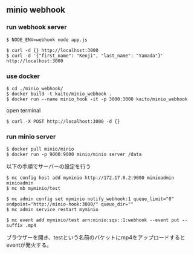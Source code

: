 ## minio webhook

### run webhook server
```
$ NODE_ENV=webhook node app.js 
```

```
$ curl -d {} http://localhost:3000
$ curl -d '{"first_name": "Kenji", "last_name": "Yamada"}' http://localhost:3000
```

### use docker

```
$ cd ./minio_webhook/
$ docker build -t kaito/minio_webhook .
$ docker run --name minio_hook -it -p 3000:3000 kaito/minio_webhook
```

open terminal

```
$ curl -X POST http://localhost:3000 -d {}
```

### run minio server

```
$ docker pull minio/minio
$ docker run -p 9000:9000 minio/minio server /data
```

以下の手順でサーバーの設定を行う

```
$ mc config host add myminio http://172.17.0.2:9000 minioadmin minioadmin
$ mc mb myminio/test

$ mc admin config set myminio notify_webhook:1 queue_limit="0"  endpoint="http://minio-hook:3000/" queue_dir=""
$ mc admin service restart myminio

$ mc event add myminio/test arn:minio:sqs::1:webhook --event put --suffix .mp4
```

ブラウザーを開き、testという名前のバケットにmp4をアップロードするとeventが発火する。